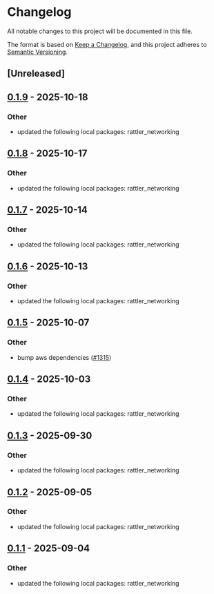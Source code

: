 # Changelog

All notable changes to this project will be documented in this file.

The format is based on [Keep a Changelog](https://keepachangelog.com/en/1.0.0/),
and this project adheres to [Semantic Versioning](https://semver.org/spec/v2.0.0.html).

## [Unreleased]

## [0.1.9](https://github.com/conda/rattler/compare/rattler_s3-v0.1.8...rattler_s3-v0.1.9) - 2025-10-18

### Other

- updated the following local packages: rattler_networking

## [0.1.8](https://github.com/conda/rattler/compare/rattler_s3-v0.1.7...rattler_s3-v0.1.8) - 2025-10-17

### Other

- updated the following local packages: rattler_networking

## [0.1.7](https://github.com/conda/rattler/compare/rattler_s3-v0.1.6...rattler_s3-v0.1.7) - 2025-10-14

### Other

- updated the following local packages: rattler_networking

## [0.1.6](https://github.com/conda/rattler/compare/rattler_s3-v0.1.5...rattler_s3-v0.1.6) - 2025-10-13

### Other

- updated the following local packages: rattler_networking

## [0.1.5](https://github.com/conda/rattler/compare/rattler_s3-v0.1.4...rattler_s3-v0.1.5) - 2025-10-07

### Other

- bump aws dependencies ([#1315](https://github.com/conda/rattler/pull/1315))

## [0.1.4](https://github.com/conda/rattler/compare/rattler_s3-v0.1.3...rattler_s3-v0.1.4) - 2025-10-03

### Other

- updated the following local packages: rattler_networking

## [0.1.3](https://github.com/conda/rattler/compare/rattler_s3-v0.1.2...rattler_s3-v0.1.3) - 2025-09-30

### Other

- updated the following local packages: rattler_networking

## [0.1.2](https://github.com/conda/rattler/compare/rattler_s3-v0.1.1...rattler_s3-v0.1.2) - 2025-09-05

### Other

- updated the following local packages: rattler_networking

## [0.1.1](https://github.com/conda/rattler/compare/rattler_s3-v0.1.0...rattler_s3-v0.1.1) - 2025-09-04

### Other

- updated the following local packages: rattler_networking
